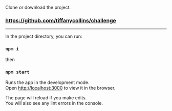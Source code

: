 Clone or download the project.

### https://github.com/tiffanycollins/challenge

---

In the project directory, you can run:

### `npm i`
then
### `npm start`

Runs the app in the development mode.<br>
Open [http://localhost:3000](http://localhost:3000) to view it in the browser.

The page will reload if you make edits.<br>
You will also see any lint errors in the console.
